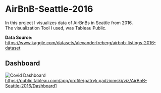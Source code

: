 # AirBnB-Seattle-2016
In this project I visualizes data of AirBnBs in Seattle from 2016.<br>
The visualization Tool I used, was Tableau Public.

**Data Source:**<br>
https://www.kaggle.com/datasets/alexanderfreberg/airbnb-listings-2016-dataset

## Dashboard
![Covid Dashboard](https://github.com/PatrykGadziomski/AirBnB-Seattle-2016-Data-Visualization-in-Tableau/blob/main/AirBnB-Seattle-2016-Dashboard.png?raw=true)<br>
https://public.tableau.com/app/profile/patryk.gadziomski/viz/AirBnB-Seattle-2016/Dashboard1
